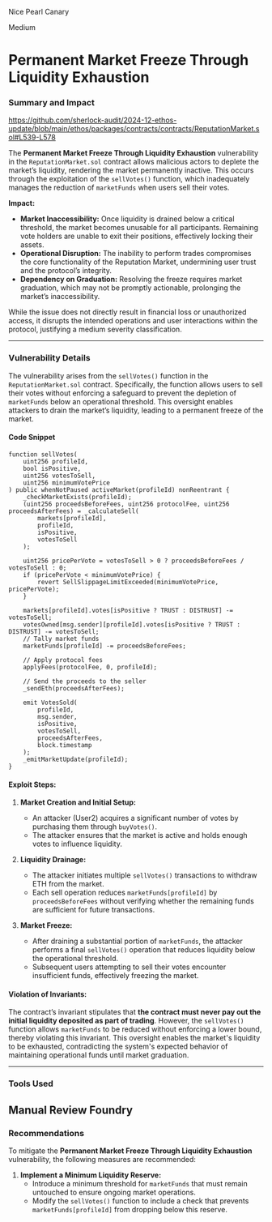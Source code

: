 Nice Pearl Canary

Medium

# Permanent Market Freeze Through Liquidity Exhaustion

### **Summary and Impact**

https://github.com/sherlock-audit/2024-12-ethos-update/blob/main/ethos/packages/contracts/contracts/ReputationMarket.sol#L539-L578

The **Permanent Market Freeze Through Liquidity Exhaustion** vulnerability in the `ReputationMarket.sol` contract allows malicious actors to deplete the market’s liquidity, rendering the market permanently inactive. This occurs through the exploitation of the `sellVotes()` function, which inadequately manages the reduction of `marketFunds` when users sell their votes. 

**Impact:**
- **Market Inaccessibility:** Once liquidity is drained below a critical threshold, the market becomes unusable for all participants. Remaining vote holders are unable to exit their positions, effectively locking their assets.
- **Operational Disruption:** The inability to perform trades compromises the core functionality of the Reputation Market, undermining user trust and the protocol’s integrity.
- **Dependency on Graduation:** Resolving the freeze requires market graduation, which may not be promptly actionable, prolonging the market’s inaccessibility.

While the issue does not directly result in financial loss or unauthorized access, it disrupts the intended operations and user interactions within the protocol, justifying a medium severity classification.

---

### **Vulnerability Details**

The vulnerability arises from the `sellVotes()` function in the `ReputationMarket.sol` contract. Specifically, the function allows users to sell their votes without enforcing a safeguard to prevent the depletion of `marketFunds` below an operational threshold. This oversight enables attackers to drain the market’s liquidity, leading to a permanent freeze of the market.

#### **Code Snippet**

```solidity
function sellVotes(
    uint256 profileId,
    bool isPositive,
    uint256 votesToSell,
    uint256 minimumVotePrice
) public whenNotPaused activeMarket(profileId) nonReentrant {
    _checkMarketExists(profileId);
    (uint256 proceedsBeforeFees, uint256 protocolFee, uint256 proceedsAfterFees) = _calculateSell(
        markets[profileId],
        profileId,
        isPositive,
        votesToSell
    );

    uint256 pricePerVote = votesToSell > 0 ? proceedsBeforeFees / votesToSell : 0;
    if (pricePerVote < minimumVotePrice) {
        revert SellSlippageLimitExceeded(minimumVotePrice, pricePerVote);
    }

    markets[profileId].votes[isPositive ? TRUST : DISTRUST] -= votesToSell;
    votesOwned[msg.sender][profileId].votes[isPositive ? TRUST : DISTRUST] -= votesToSell;
    // Tally market funds
    marketFunds[profileId] -= proceedsBeforeFees;

    // Apply protocol fees
    applyFees(protocolFee, 0, profileId);

    // Send the proceeds to the seller
    _sendEth(proceedsAfterFees);

    emit VotesSold(
        profileId,
        msg.sender,
        isPositive,
        votesToSell,
        proceedsAfterFees,
        block.timestamp
    );
    _emitMarketUpdate(profileId);
}
```

#### **Exploit Steps:**

1. **Market Creation and Initial Setup:**
   - An attacker (User2) acquires a significant number of votes by purchasing them through `buyVotes()`.
   - The attacker ensures that the market is active and holds enough votes to influence liquidity.

2. **Liquidity Drainage:**
   - The attacker initiates multiple `sellVotes()` transactions to withdraw ETH from the market.
   - Each sell operation reduces `marketFunds[profileId]` by `proceedsBeforeFees` without verifying whether the remaining funds are sufficient for future transactions.

3. **Market Freeze:**
   - After draining a substantial portion of `marketFunds`, the attacker performs a final `sellVotes()` operation that reduces liquidity below the operational threshold.
   - Subsequent users attempting to sell their votes encounter insufficient funds, effectively freezing the market.

#### **Violation of Invariants:**

The contract’s invariant stipulates that **the contract must never pay out the initial liquidity deposited as part of trading**. However, the `sellVotes()` function allows `marketFunds` to be reduced without enforcing a lower bound, thereby violating this invariant. This oversight enables the market's liquidity to be exhausted, contradicting the system's expected behavior of maintaining operational funds until market graduation.

---

### **Tools Used**

 **Manual Review**
 **Foundry**
---

### **Recommendations**

To mitigate the **Permanent Market Freeze Through Liquidity Exhaustion** vulnerability, the following measures are recommended:

1. **Implement a Minimum Liquidity Reserve:**
   - Introduce a minimum threshold for `marketFunds` that must remain untouched to ensure ongoing market operations.
   - Modify the `sellVotes()` function to include a check that prevents `marketFunds[profileId]` from dropping below this reserve.

 
